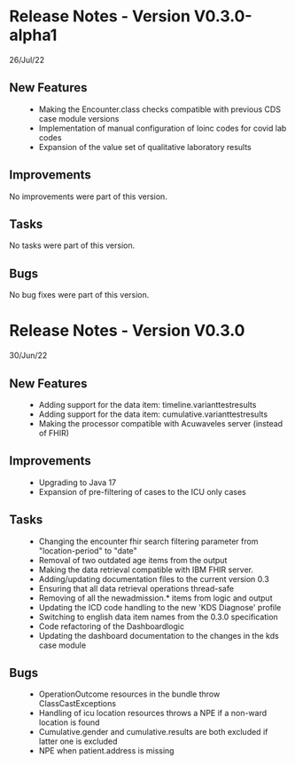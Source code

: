 # Release Notes - Version V0.3.0-alpha1

26/Jul/22

## New Features

<div style='margin-left:30px;'>

* Making the Encounter.class checks compatible with previous CDS case module versions
* Implementation of manual configuration of loinc codes for covid lab codes
* Expansion of the value set of qualitative laboratory results

</div>

## Improvements

No improvements were part of this version.

## Tasks

No tasks were part of this version.

## Bugs

No bug fixes were part of this version.

# Release Notes - Version V0.3.0

30/Jun/22

## New Features

<div style='margin-left:30px;'>

* Adding support for the data item: timeline.varianttestresults
* Adding support for the data item: cumulative.varianttestresults
* Making the processor compatible with Acuwaveles server (instead of FHIR)

</div>

## Improvements

<div style='margin-left:30px;'>

* Upgrading to Java 17
* Expansion of pre-filtering of cases to the ICU only cases

</div>

## Tasks

<div style='margin-left:30px;'>

* Changing the encounter fhir search filtering parameter from &quot;location-period&quot; to
  &quot;date&quot;
* Removal of two outdated age items from the output
* Making the data retrieval compatible with IBM FHIR server.
* Adding/updating documentation files to the current version 0.3
* Ensuring that all data retrieval operations thread-safe
* Removing of all the newadmission.* items from logic and output
* Updating the ICD code handling to the new 'KDS Diagnose' profile
* Switching to english data item names from the 0.3.0 specification
* Code refactoring of the Dashboardlogic
* Updating the dashboard documentation to the changes in the kds case module

</div>

## Bugs

<div style='margin-left:30px;'>

* OperationOutcome resources in the bundle throw ClassCastExceptions
* Handling of icu location resources throws a NPE if a non-ward location is found
* Cumulative.gender and cumulative.results are both excluded if latter one is excluded
* NPE when patient.address is missing

</div>

